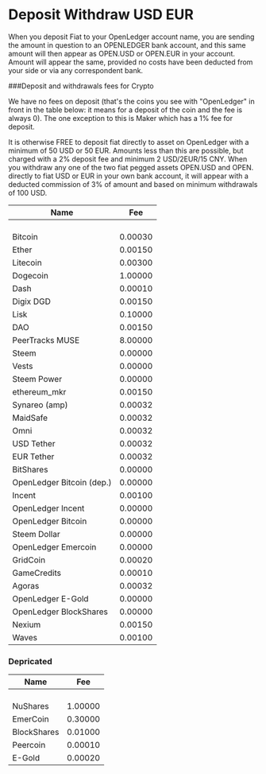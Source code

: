 # Deposit Withdraw USD EUR

When you deposit Fiat to your OpenLedger account name, you are sending the amount in question to an OPENLEDGER bank account, and this same amount will then appear as OPEN.USD or OPEN.EUR in your account. Amount will appear the same, provided no costs have been deducted from your side or via any correspondent bank. 

###Deposit and withdrawals fees for Crypto

We have no fees on deposit (that's the coins you see with "OpenLedger" in front in the table below: it means for a deposit of the coin and the fee is always 0). The one exception to this is Maker which has a 1% fee for deposit.

It is otherwise FREE to deposit fiat directly to asset on OpenLedger with a minimum of 50 USD or 50 EUR. Amounts less than this are possible, but charged with a 2% deposit fee and minimum 2 USD/2EUR/15 CNY. When you withdraw any one of the two fiat pegged assets OPEN.USD and OPEN. directly to fiat USD or EUR in your own bank account, it will appear with a deducted commission of 3% of amount and based on minimum withdrawals of 100 USD.

|Name   |  Fee |
|---|---|
|  `  `  |  `  `  |
|Bitcoin | 0.00030 |
|Ether | 0.00150 |
|Litecoin | 0.00300 |
|Dogecoin | 1.00000 |
|Dash | 0.00010 |
|Digix DGD | 0.00150 |
|Lisk | 0.10000 |
|DAO | 0.00150 |
|PeerTracks MUSE | 8.00000 |
|Steem | 0.00000 |
|Vests | 0.00000 |
|Steem Power | 0.00000 |
|ethereum_mkr | 0.00150 |
|Synareo (amp) | 0.00032 |
|MaidSafe | 0.00032 |
|Omni | 0.00032 |
|USD Tether | 0.00032 |
|EUR Tether | 0.00032 |
|BitShares | 0.00000 |
|OpenLedger Bitcoin (dep.) | 0.00000 |
|Incent | 0.00100 |
|OpenLedger Incent | 0.00000 |
|OpenLedger Bitcoin | 0.00000 |
|Steem Dollar | 0.00000 |
|OpenLedger Emercoin | 0.00000 |
|GridCoin | 0.00020 |
|GameCredits | 0.00010 |
|Agoras | 0.00032 |
|OpenLedger E-Gold | 0.00000 |
|OpenLedger BlockShares | 0.00000 |
|Nexium | 0.00150 |
|Waves | 0.00100 |

### Depricated

|Name   |  Fee |
|---|---|
|  `  `  |  `  `  |
|NuShares | 1.00000 |
|EmerCoin | 0.30000 |
|BlockShares | 0.01000 |
|Peercoin | 0.00010 |
|E-Gold | 0.00020 |